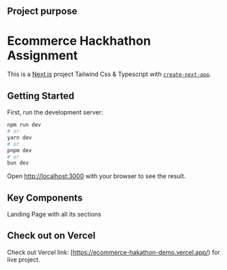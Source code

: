 

## Project purpose

# Ecommerce Hackhathon Assignment

This is a [Next.js](https://nextjs.org/) project Tailwind Css  &amp; Typescript with [`create-next-app`](https://github.com/vercel/next.js/tree/canary/packages/create-next-app).

## Getting Started

First, run the development server:

```bash
npm run dev
# or
yarn dev
# or
pnpm dev
# or
bun dev
```

Open [http://localhost:3000](http://localhost:3000) with your browser to see the result.


## Key Components
Landing Page with all its sections


## Check out on Vercel

Check out Vercel link: [https://ecommerce-hakathon-demo.vercel.app/) for live project.